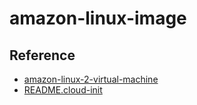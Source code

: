 # amazon-linux-image

## Reference

- [amazon-linux-2-virtual-machine](https://docs.aws.amazon.com/AWSEC2/latest/UserGuide/amazon-linux-2-virtual-machine.html)
- [README.cloud-init](https://cdn.amazonlinux.com/os-images/2.0.20190612/README.cloud-init)